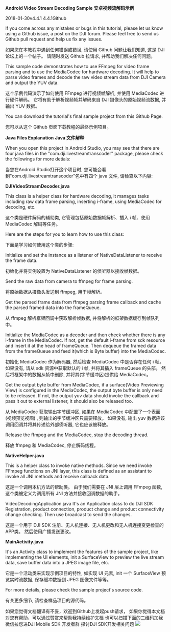 **Android Video Stream Decoding Sample**
**安卓视频流解码示例**

2018-01-30v4.4.1 4.4.1Github

If you come across any mistakes or bugs in this tutorial, please let us know using a Github issue, a post on the DJI forum. Please feel free to send us Github pull request and help us fix any issues.

如果您在本教程中遇到任何错误或错误, 请使用 Github 问题让我们知道, 这是 DJI 论坛上的一个帖子。 请随时发送 Github 拉请求, 并帮助我们解决任何问题。

This sample code demonstrates how to use FFmpeg for video frame parsing and to use the MediaCodec for hardware decoding. It will help to parse video frames and decode the raw video stream data from DJI Camera and output the YUV data.

这个示例代码演示了如何使用 FFmpeg 进行视频帧解析, 并使用 MediaCodec 进行硬件解码。 它将有助于解析视频帧并解码来自 DJI 摄像头的原始视频流数据, 并输出 YUV 数据。

You can download the tutorial's final sample project from this Github Page.

您可以从这个 Github 页面下载教程的最终示例项目。

**Java Files Explanation**
**Java 文件解释**

When you open this project in Android Studio, you may see that there are four java files in the "com.dji.livestreamtranscoder" package, please check the followings for more detials:

当您在Android Studio打开这个项目时, 您可能会看到"com.dji.livestreamtranscoder"包中有四个 java 文件, 请检查以下内容:

**DJIVideoStreamDecoder.java**

This class is a helper class for hardware decoding, it manages tasks including raw data frame parsing, inserting i-frame, using MediaCodec for decoding, etc.

这个类是硬件解码的辅助类, 它管理包括原始数据帧解析、插入 i 帧、使用 MediaCodec 解码等任务。

Here are the steps for you to learn how to use this class:

下面是学习如何使用这个类的步骤:

Initialize and set the instance as a listener of NativeDataListener to receive the frame data.

初始化并将实例设置为 NativeDataListener 的侦听器以接收帧数据。

Send the raw data from camera to ffmpeg for frame parsing.

将原始数据从摄像头发送到 ffmpeg, 用于帧解析。

Get the parsed frame data from ffmpeg parsing frame callback and cache the parsed framed data into the frameQueue.

从 ffmpeg 解析框架回调中获取解析帧数据, 并将解析的框架数据缓存到帧队列中。

Initialize the MediaCodec as a decoder and then check whether there is any i-frame in the MediaCodec. If not, get the default i-frame from sdk resource and insert it at the head of frameQueue. Then dequeue the framed data from the frameQueue and feed it(which is Byte buffer) into the MediaCodec.

初始化 MediaCodec 作为解码器, 然后检查 MediaCodec 中是否存在任何 i 帧。 如果没有, 请从 sdk 资源中获取默认的 i 帧, 并将其插入 frameQueue 的头部。 然后将框架中的数据从帧中删除, 并将其(字节缓冲区)提供给 MediaCodec。

Get the output byte buffer from MediaCodec, if a surface(Video Previewing View) is configured in the MediaCodec, the output byte buffer is only need to be released. If not, the output yuv data should invoke the callback and pass it out to external listener, it should also be released too.

从 MediaCodec 获取输出字节缓冲区, 如果在 MediaCodec 中配置了一个表面(视频预览视图) , 则输出的字节缓冲区只需要释放。 如果没有, 输出 yuv 数据应该调用回调并将其传递给外部侦听器, 它也应该被释放。

Release the ffmpeg and the MediaCodec, stop the decoding thread.

释放 ffmpeg 和 MediaCodec, 停止解码线程。

**NativeHelper.java**

This is a helper class to invoke native methods. Since we need invoke FFmpeg functions on JNI layer, this class is defined as an assistant to invoke all JNI methods and receive callback data.

这是一个调用本机方法的帮助类。 由于我们需要在 JNI 层上调用 FFmpeg 函数, 这个类被定义为调用所有 JNI 方法并接收回调数据的助手。

VideoDecodingApplication.java
It's an Application class to do DJI SDK Registration, product connection, product change and product connectivity change checking. Then use broadcast to send the changes.

这是一个用于 DJI SDK 注册、无人机连接、无人机更改和无人机连接变更检查的APP类。 然后使用广播发送更改。

**MainActivity.java**

It's an Activity class to implement the features of the sample project, like implementing the UI elements, init a SurfaceView to preview the live stream data, save buffer data into a JPEG image file, etc.

它是一个活动类来实现示例项目的特性, 如实现 UI 元素, init 一个 SurfaceView 预览实时流数据, 保存缓冲数据到 JPEG 图像文件等等。

For more details, please check the sample project's source code.

有关更多细节, 请检查样品项目的源代码。


如果您觉得文档翻译有不妥，欢迎到Github上发起push请求，
如果你觉得本文档对您有帮助，可以通过赞赏来帮助我持续维护文档
也可以扫描下面的二维码加我微信拉您进DJI Mobile SDK 开发者群 探讨DJI SDK开发相关问题
![](images/20180303_092058.jpg)